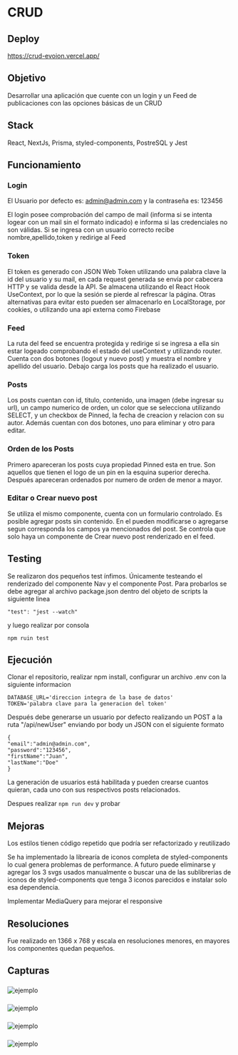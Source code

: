 # CRUD

## Deploy

https://crud-evoion.vercel.app/

## Objetivo 

Desarrollar una aplicación que cuente con un login y un Feed de publicaciones con las opciones básicas de un CRUD

## Stack

React, NextJs, Prisma, styled-components, PostreSQL y Jest

## Funcionamiento

### Login

El Usuario por defecto es: admin@admin.com y la contraseña es: 123456 

El login posee comprobación del campo de mail (informa si se intenta logear con un mail sin el formato indicado) e informa si las credenciales no son válidas. Si se ingresa con un usuario correcto recibe nombre,apellido,token y redirige al Feed

### Token

El token es generado con JSON Web Token utilizando una palabra clave la id del usuario y su mail, en cada request generada se envía por cabecera HTTP y se valida desde la API. Se almacena utilizando el React Hook UseContext, por lo que la sesión se pierde al refrescar la página. Otras alternativas para evitar esto pueden ser almacenarlo en LocalStorage, por cookies, o utilizando una api externa como Firebase

### Feed

La ruta del feed se encuentra protegida y redirige si se ingresa a ella sin estar logeado comprobando el estado del useContext y utilizando router. Cuenta con dos botones (logout y nuevo post) y muestra el nombre y apellido del usuario. Debajo carga los posts que ha realizado el usuario.

### Posts

Los posts cuentan con id, titulo, contenido, una imagen (debe ingresar su url), un campo numerico de orden, un color que se selecciona utilizando SELECT, y un checkbox de Pinned,  la fecha de creacion y relacion con su autor. Además cuentan con dos botones, uno para eliminar y otro para editar.


### Orden de los Posts

Primero apareceran los posts cuya propiedad Pinned esta en true. Son aquellos que tienen el logo de un pin en la esquina superior derecha. Después apareceran ordenados por numero de orden de menor a mayor.

### Editar o Crear nuevo post

Se utiliza el mismo componente, cuenta con un formulario controlado. Es posible agregar posts sin contenido. En el pueden modificarse o agregarse segun corresponda los campos ya mencionados del post. Se controla que solo haya un componente de Crear nuevo post renderizado en el feed.

## Testing

Se realizaron dos pequeños test ínfimos. Únicamente testeando el renderizado del componente Nav y el componente Post. Para probarlos se debe agregar al archivo package.json dentro del objeto de scripts la siguiente linea 

    "test": "jest --watch"

y luego realizar por consola 

    npm ruin test

## Ejecución

Clonar el repositorio, realizar npm install, configurar un archivo .env con la siguiente informacion

    DATABASE_URL='direccion integra de la base de datos'
    TOKEN='palabra clave para la generacion del token'

Después debe generarse un usuario por defecto realizando un POST a la ruta
"/api/newUser" enviando por body un JSON con el siguiente formato

    {
	"email":"admin@admin.com",
	"password":"123456",
	"firstName":"Juan",
	"lastName":"Doe"
    }

La generación de usuarios está habilitada y pueden crearse cuantos quieran, cada uno con sus respectivos posts relacionados.

Despues realizar `npm run dev` y probar

## Mejoras

Los estilos tienen código repetido que podría ser refactorizado y reutilizado

Se ha implementado la librearía de iconos completa de styled-components lo cual genera problemas de performance. A futuro puede eliminarse y agregar los 3 svgs usados manualmente o buscar una de las sublibrerias de iconos de styled-components que tenga 3 iconos parecidos e instalar solo esa dependencia.

Implementar MediaQuery para mejorar el responsive

## Resoluciones

Fue realizado en 1366 x 768 y escala en resoluciones menores, en mayores los componentes quedan pequeños.

## Capturas

###
![ejemplo](/src/assets/Readme/Capture1.PNG)
###
![ejemplo](/src/assets/Readme/Capture2.PNG)
###
![ejemplo](/src/assets/Readme/Capture3.PNG)
###
![ejemplo](/src/assets/Readme/Capture4.PNG)
